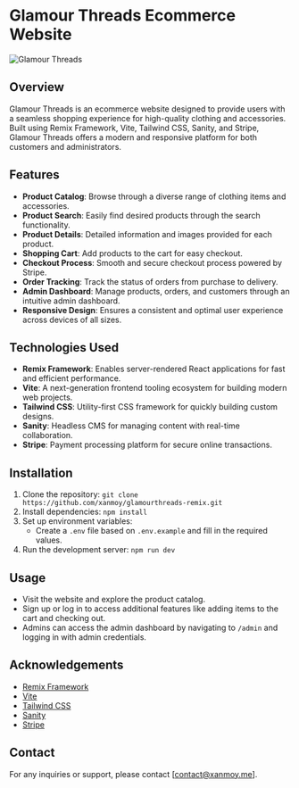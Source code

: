 # Glamour Threads Ecommerce Website
![Glamour Threads](https://d382vuhe6yd0tq.cloudfront.net/wp-content/uploads/2022/04/Reduce-Your-eCommerce-App-Development-Costs.webp)
## Overview
Glamour Threads is an ecommerce website designed to provide users with a seamless shopping experience for high-quality clothing and accessories. Built using Remix Framework, Vite, Tailwind CSS, Sanity, and Stripe, Glamour Threads offers a modern and responsive platform for both customers and administrators.

## Features
- **Product Catalog**: Browse through a diverse range of clothing items and accessories.
- **Product Search**: Easily find desired products through the search functionality.
- **Product Details**: Detailed information and images provided for each product.
- **Shopping Cart**: Add products to the cart for easy checkout.
- **Checkout Process**: Smooth and secure checkout process powered by Stripe.
- **Order Tracking**: Track the status of orders from purchase to delivery.
- **Admin Dashboard**: Manage products, orders, and customers through an intuitive admin dashboard.
- **Responsive Design**: Ensures a consistent and optimal user experience across devices of all sizes.

## Technologies Used
- **Remix Framework**: Enables server-rendered React applications for fast and efficient performance.
- **Vite**: A next-generation frontend tooling ecosystem for building modern web projects.
- **Tailwind CSS**: Utility-first CSS framework for quickly building custom designs.
- **Sanity**: Headless CMS for managing content with real-time collaboration.
- **Stripe**: Payment processing platform for secure online transactions.

## Installation
1. Clone the repository: `git clone https://github.com/xanmoy/glamourthreads-remix.git`
2. Install dependencies: `npm install`
3. Set up environment variables:
   - Create a `.env` file based on `.env.example` and fill in the required values.
4. Run the development server: `npm run dev`

## Usage
- Visit the website and explore the product catalog.
- Sign up or log in to access additional features like adding items to the cart and checking out.
- Admins can access the admin dashboard by navigating to `/admin` and logging in with admin credentials.


## Acknowledgements
- [Remix Framework](https://remix.run/)
- [Vite](https://vitejs.dev/)
- [Tailwind CSS](https://tailwindcss.com/)
- [Sanity](https://www.sanity.io/)
- [Stripe](https://stripe.com/)

## Contact
For any inquiries or support, please contact [contact@xanmoy.me].
